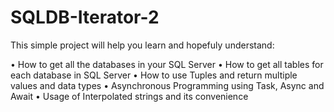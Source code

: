 # SQLDB-Iterator-2

This simple project will help you learn and hopefuly understand:

• How to get all the databases in your SQL Server
• How to get all tables for each database in SQL Server
• How to use Tuples and return multiple values and data types
• Asynchronous Programming using Task, Async and Await
• Usage of Interpolated strings and its convenience

